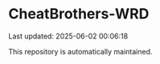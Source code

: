 # CheatBrothers-WRD

Last updated: 2025-06-02 00:06:18

This repository is automatically maintained.
